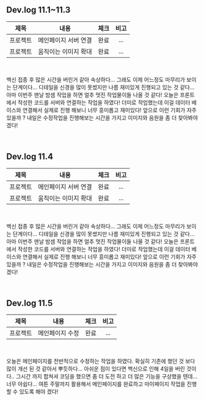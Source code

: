 ## Dev.log 11.1~11.3

  |제목|내용|체크|비고|
|:------:|:------:|:------:|:------:|
|프로젝트|메인페이지 서버 연결|완료|...|
|프로젝트|움직이는 이미지 확대|완료|...|

<br />

백신 접종 후 많은 시간을 버린거 같아 속상하다... 그래도 이제 어느정도 마무리가 보이는 단계이다... 디테일을 신경을 많이 못썼지만 나름 재미있게 진행되고 있는 것 같다... 아마 이번주 맨날 밤셈 작업을 하면 얼추 멋진 작업물이들 나올 것 같다! 오늘은 프론트에서 작성한 코드를 서버와 연결하는 작업을 하였다! 더미로 작업했는데 이걸 데이터 베이스와 연결해서 실제로 진행 해보니 너무 흥미롭고 재미있다! 앞으로 이런 기회가 자주 있을까 ? 내일은 수정작업을 진행해보는 시간을 가지고 이미지와 음원을 좀 더 찾아봐야 겠다!

<br />

## Dev.log 11.4

  |제목|내용|체크|비고|
|:------:|:------:|:------:|:------:|
|프로젝트|메인페이지 서버 연결|완료|...|
|프로젝트|움직이는 이미지 확대|완료|...|

<br />

백신 접종 후 많은 시간을 버린거 같아 속상하다... 그래도 이제 어느정도 마무리가 보이는 단계이다... 디테일을 신경을 많이 못썼지만 나름 재미있게 진행되고 있는 것 같다... 아마 이번주 맨날 밤셈 작업을 하면 얼추 멋진 작업물이들 나올 것 같다! 오늘은 프론트에서 작성한 코드를 서버와 연결하는 작업을 하였다! 더미로 작업했는데 이걸 데이터 베이스와 연결해서 실제로 진행 해보니 너무 흥미롭고 재미있다! 앞으로 이런 기회가 자주 있을까 ? 내일은 수정작업을 진행해보는 시간을 가지고 이미지와 음원을 좀 더 찾아봐야 겠다!

<br />

## Dev.log 11.5

  |제목|내용|체크|비고|
|:------:|:------:|:------:|:------:|
|프로젝트|메인페이지 수정|완료|...|


<br />

오늘은 메인페이지를 전반적으로 수정하는 작업을 하였다. 확실히 기존에 했던 것 보다 많이 개선 된 것 같아서 뿌듯하다... 아쉬운 점이 있다면 백신으로 인해 4일을 버린 것이다.. 그시간 까지 합쳐셔 코딩을 했으면 좀 더 도전 하고 더 많은 기능을 구상했을 텐데... 너무 아쉽다... 여튼 주말까지 활용해서 메인페이지를 완료하고 마이페이지 작업을 진행 할 수 있도록 해야 겠다!